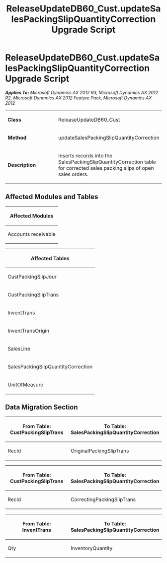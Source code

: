 ﻿---
title: ReleaseUpdateDB60_Cust.updateSalesPackingSlipQuantityCorrection Upgrade Script
TOCTitle: ReleaseUpdateDB60_Cust.updateSalesPackingSlipQuantityCorrection Upgrade Script
ms:assetid: 02c04466-2882-6bd6-d897-88a75940b9f0
ms:mtpsurl: https://msdn.microsoft.com/en-us/library/JJ684654(v=AX.60)
ms:contentKeyID: 49706351
ms.date: 05/18/2015
mtps_version: v=AX.60
---

# ReleaseUpdateDB60\_Cust.updateSalesPackingSlipQuantityCorrection Upgrade Script 


_**Applies To:** Microsoft Dynamics AX 2012 R3, Microsoft Dynamics AX 2012 R2, Microsoft Dynamics AX 2012 Feature Pack, Microsoft Dynamics AX 2012_

<table>
<colgroup>
<col style="width: 50%" />
<col style="width: 50%" />
</colgroup>
<tbody>
<tr class="odd">
<td><p><strong>Class</strong></p></td>
<td><p>ReleaseUpdateDB60_Cust</p></td>
</tr>
<tr class="even">
<td><p><strong>Method</strong></p></td>
<td><p>updateSalesPackingSlipQuantityCorrection</p></td>
</tr>
<tr class="odd">
<td><p><strong>Description</strong></p></td>
<td><p>Inserts records into the SalesPackingSlipQuantityCorrection table for corrected sales packing slips of open sales orders.</p></td>
</tr>
</tbody>
</table>


## Affected Modules and Tables

<table>
<colgroup>
<col style="width: 100%" />
</colgroup>
<thead>
<tr class="header">
<th><p>Affected Modules</p></th>
</tr>
</thead>
<tbody>
<tr class="odd">
<td><p>Accounts receivable</p></td>
</tr>
</tbody>
</table>


<table>
<colgroup>
<col style="width: 100%" />
</colgroup>
<thead>
<tr class="header">
<th><p>Affected Tables</p></th>
</tr>
</thead>
<tbody>
<tr class="odd">
<td><p>CustPackingSlipJour</p></td>
</tr>
<tr class="even">
<td><p>CustPackingSlipTrans</p></td>
</tr>
<tr class="odd">
<td><p>InventTrans</p></td>
</tr>
<tr class="even">
<td><p>InventTransOrigin</p></td>
</tr>
<tr class="odd">
<td><p>SalesLine</p></td>
</tr>
<tr class="even">
<td><p>SalesPackingSlipQuantityCorrection</p></td>
</tr>
<tr class="odd">
<td><p>UnitOfMeasure</p></td>
</tr>
</tbody>
</table>


## Data Migration Section

<table>
<colgroup>
<col style="width: 50%" />
<col style="width: 50%" />
</colgroup>
<thead>
<tr class="header">
<th><p>From Table: CustPackingSlipTrans</p></th>
<th><p>To Table: SalesPackingSlipQuantityCorrection</p></th>
</tr>
</thead>
<tbody>
<tr class="odd">
<td><p>RecId</p></td>
<td><p>OriginalPackingSlipTrans</p></td>
</tr>
</tbody>
</table>


<table>
<colgroup>
<col style="width: 50%" />
<col style="width: 50%" />
</colgroup>
<thead>
<tr class="header">
<th><p>From Table: CustPackingSlipTrans</p></th>
<th><p>To Table: SalesPackingSlipQuantityCorrection</p></th>
</tr>
</thead>
<tbody>
<tr class="odd">
<td><p>RecId</p></td>
<td><p>CorrectingPackingSlipTrans</p></td>
</tr>
</tbody>
</table>


<table>
<colgroup>
<col style="width: 50%" />
<col style="width: 50%" />
</colgroup>
<thead>
<tr class="header">
<th><p>From Table: InventTrans</p></th>
<th><p>To Table: SalesPackingSlipQuantityCorrection</p></th>
</tr>
</thead>
<tbody>
<tr class="odd">
<td><p>Qty</p></td>
<td><p>InventoryQuantity</p></td>
</tr>
</tbody>
</table>

  


